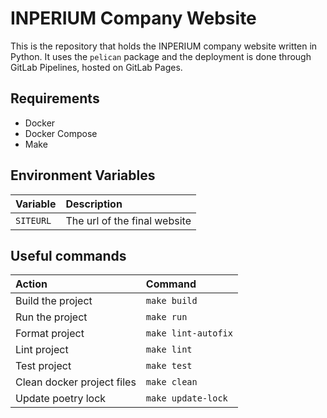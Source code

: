 # INPERIUM Company Website

This is the repository that holds the INPERIUM company website written in Python. It uses the `pelican` package and the deployment is done through GitLab Pipelines, hosted on GitLab Pages. 

## Requirements

- Docker
- Docker Compose
- Make

## Environment Variables

| **Variable** | **Description** |
| :--- | :--- |
| `SITEURL` | The url of the final website |

## Useful commands

| **Action** | **Command** |
| :--- | :--- |
| Build the project | `make build` |
| Run the project | `make run` |
| Format project | `make lint-autofix` |
| Lint project | `make lint` |
| Test project | `make test` |
| Clean docker project files | `make clean` |
| Update poetry lock | `make update-lock` |
